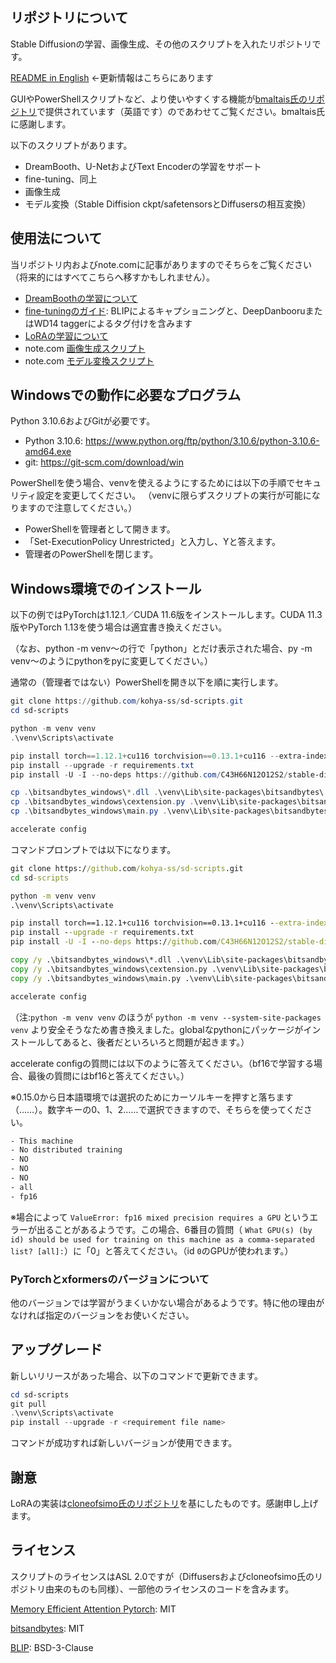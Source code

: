## リポジトリについて
Stable Diffusionの学習、画像生成、その他のスクリプトを入れたリポジトリです。

[README in English](./README.md) ←更新情報はこちらにあります

GUIやPowerShellスクリプトなど、より使いやすくする機能が[bmaltais氏のリポジトリ](https://github.com/bmaltais/kohya_ss)で提供されています（英語です）のであわせてご覧ください。bmaltais氏に感謝します。

以下のスクリプトがあります。

* DreamBooth、U-NetおよびText Encoderの学習をサポート
* fine-tuning、同上
* 画像生成
* モデル変換（Stable Diffision ckpt/safetensorsとDiffusersの相互変換）

## 使用法について

当リポジトリ内およびnote.comに記事がありますのでそちらをご覧ください（将来的にはすべてこちらへ移すかもしれません）。

* [DreamBoothの学習について](./train_db_README-ja.md)
* [fine-tuningのガイド](./fine_tune_README_ja.md):
BLIPによるキャプショニングと、DeepDanbooruまたはWD14 taggerによるタグ付けを含みます
* [LoRAの学習について](./train_network_README-ja.md)
* note.com [画像生成スクリプト](https://note.com/kohya_ss/n/n2693183a798e)
* note.com [モデル変換スクリプト](https://note.com/kohya_ss/n/n374f316fe4ad)

## Windowsでの動作に必要なプログラム

Python 3.10.6およびGitが必要です。

- Python 3.10.6: https://www.python.org/ftp/python/3.10.6/python-3.10.6-amd64.exe
- git: https://git-scm.com/download/win

PowerShellを使う場合、venvを使えるようにするためには以下の手順でセキュリティ設定を変更してください。
（venvに限らずスクリプトの実行が可能になりますので注意してください。）

- PowerShellを管理者として開きます。
- 「Set-ExecutionPolicy Unrestricted」と入力し、Yと答えます。
- 管理者のPowerShellを閉じます。

## Windows環境でのインストール

以下の例ではPyTorchは1.12.1／CUDA 11.6版をインストールします。CUDA 11.3版やPyTorch 1.13を使う場合は適宜書き換えください。

（なお、python -m venv～の行で「python」とだけ表示された場合、py -m venv～のようにpythonをpyに変更してください。）

通常の（管理者ではない）PowerShellを開き以下を順に実行します。

```powershell
git clone https://github.com/kohya-ss/sd-scripts.git
cd sd-scripts

python -m venv venv
.\venv\Scripts\activate

pip install torch==1.12.1+cu116 torchvision==0.13.1+cu116 --extra-index-url https://download.pytorch.org/whl/cu116
pip install --upgrade -r requirements.txt
pip install -U -I --no-deps https://github.com/C43H66N12O12S2/stable-diffusion-webui/releases/download/f/xformers-0.0.14.dev0-cp310-cp310-win_amd64.whl

cp .\bitsandbytes_windows\*.dll .\venv\Lib\site-packages\bitsandbytes\
cp .\bitsandbytes_windows\cextension.py .\venv\Lib\site-packages\bitsandbytes\cextension.py
cp .\bitsandbytes_windows\main.py .\venv\Lib\site-packages\bitsandbytes\cuda_setup\main.py

accelerate config
```

コマンドプロンプトでは以下になります。


```bat
git clone https://github.com/kohya-ss/sd-scripts.git
cd sd-scripts

python -m venv venv
.\venv\Scripts\activate

pip install torch==1.12.1+cu116 torchvision==0.13.1+cu116 --extra-index-url https://download.pytorch.org/whl/cu116
pip install --upgrade -r requirements.txt
pip install -U -I --no-deps https://github.com/C43H66N12O12S2/stable-diffusion-webui/releases/download/f/xformers-0.0.14.dev0-cp310-cp310-win_amd64.whl

copy /y .\bitsandbytes_windows\*.dll .\venv\Lib\site-packages\bitsandbytes\
copy /y .\bitsandbytes_windows\cextension.py .\venv\Lib\site-packages\bitsandbytes\cextension.py
copy /y .\bitsandbytes_windows\main.py .\venv\Lib\site-packages\bitsandbytes\cuda_setup\main.py

accelerate config
```

（注:``python -m venv venv`` のほうが ``python -m venv --system-site-packages venv`` より安全そうなため書き換えました。globalなpythonにパッケージがインストールしてあると、後者だといろいろと問題が起きます。）

accelerate configの質問には以下のように答えてください。（bf16で学習する場合、最後の質問にはbf16と答えてください。）

※0.15.0から日本語環境では選択のためにカーソルキーを押すと落ちます（……）。数字キーの0、1、2……で選択できますので、そちらを使ってください。

```txt
- This machine
- No distributed training
- NO
- NO
- NO
- all
- fp16
```

※場合によって ``ValueError: fp16 mixed precision requires a GPU`` というエラーが出ることがあるようです。この場合、6番目の質問（
``What GPU(s) (by id) should be used for training on this machine as a comma-separated list? [all]:``）に「0」と答えてください。（id `0`のGPUが使われます。）

### PyTorchとxformersのバージョンについて

他のバージョンでは学習がうまくいかない場合があるようです。特に他の理由がなければ指定のバージョンをお使いください。

## アップグレード

新しいリリースがあった場合、以下のコマンドで更新できます。

```powershell
cd sd-scripts
git pull
.\venv\Scripts\activate
pip install --upgrade -r <requirement file name>
```

コマンドが成功すれば新しいバージョンが使用できます。

## 謝意

LoRAの実装は[cloneofsimo氏のリポジトリ](https://github.com/cloneofsimo/lora)を基にしたものです。感謝申し上げます。

## ライセンス

スクリプトのライセンスはASL 2.0ですが（Diffusersおよびcloneofsimo氏のリポジトリ由来のものも同様）、一部他のライセンスのコードを含みます。

[Memory Efficient Attention Pytorch](https://github.com/lucidrains/memory-efficient-attention-pytorch): MIT

[bitsandbytes](https://github.com/TimDettmers/bitsandbytes): MIT

[BLIP](https://github.com/salesforce/BLIP): BSD-3-Clause



